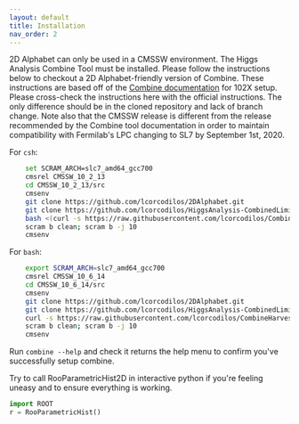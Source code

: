 ```yaml
---
layout: default
title: Installation
nav_order: 2
---
```


2D Alphabet can only be used in a CMSSW environment. The Higgs Analysis
Combine Tool must be installed. Please follow the instructions below to
checkout a 2D Alphabet-friendly version of Combine. These instructions are
based off of the [Combine documentation](http://cms-analysis.github.io/HiggsAnalysis-CombinedLimit/) 
for 102X setup. Please cross-check the instructions here with the official
instructions. The only difference should be in the cloned repository and lack
of branch change. Note also that the CMSSW release is different from the
release recommended by the Combine tool documentation in order to maintain
compatibility with Fermilab's LPC changing to SL7 by September 1st, 2020.

For `csh`:
```sh
    set SCRAM_ARCH=slc7_amd64_gcc700
    cmsrel CMSSW_10_2_13
    cd CMSSW_10_2_13/src
    cmsenv
    git clone https://github.com/lcorcodilos/2DAlphabet.git
    git clone https://github.com/lcorcodilos/HiggsAnalysis-CombinedLimit.git HiggsAnalysis/CombinedLimit
    bash <(curl -s https://raw.githubusercontent.com/lcorcodilos/CombineHarvester/master/CombineTools/scripts/sparse-checkout-ssh.sh)
    scram b clean; scram b -j 10
    cmsenv
```

For `bash`:
```bash
    export SCRAM_ARCH=slc7_amd64_gcc700
    cmsrel CMSSW_10_6_14
    cd CMSSW_10_6_14/src
    cmsenv
    git clone https://github.com/lcorcodilos/2DAlphabet.git
    git clone https://github.com/lcorcodilos/HiggsAnalysis-CombinedLimit.git HiggsAnalysis/CombinedLimit/
    curl -s https://raw.githubusercontent.com/lcorcodilos/CombineHarvester/master/CombineTools/scripts/sparse-checkout-ssh.sh
    scram b clean; scram b -j 10
    cmsenv
```

Run `combine --help` and check it returns the help menu to confirm you've successfully setup combine.

Try to call RooParametricHist2D in interactive python if you're feeling
uneasy and to ensure everything is working. 

```python
import ROOT
r = RooParametricHist()
```